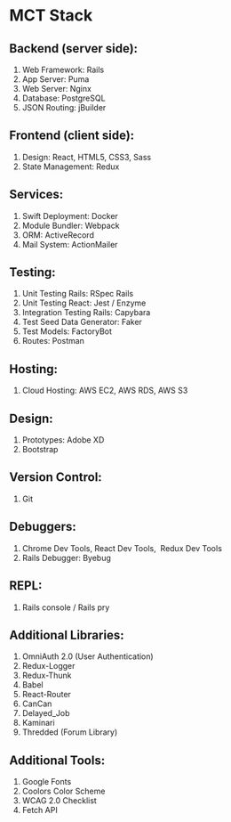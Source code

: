# MCT Stack

## Backend (server side):
1. Web Framework: Rails
2. App Server: Puma
3. Web Server: Nginx
4. Database: PostgreSQL
5. JSON Routing: jBuilder

## Frontend (client side):
1. Design: React, HTML5, CSS3, Sass
2. State Management: Redux

## Services: 
1. Swift Deployment: Docker
2. Module Bundler: Webpack
3. ORM: ActiveRecord
4. Mail System: ActionMailer

## Testing: 
1. Unit Testing Rails: RSpec Rails
2. Unit Testing React: Jest / Enzyme
3. Integration Testing Rails: Capybara
4. Test Seed Data Generator: Faker
5. Test Models: FactoryBot
6. Routes: Postman

## Hosting:
1. Cloud Hosting: AWS EC2, AWS RDS, AWS S3

## Design: 
1. Prototypes: Adobe XD
2. Bootstrap

## Version Control:
1. Git

## Debuggers: 
1. Chrome Dev Tools, React Dev Tools,  Redux Dev Tools
2. Rails Debugger: Byebug

## REPL:
1. Rails console / Rails pry

## Additional Libraries:
1. OmniAuth 2.0 (User Authentication)
2. Redux-Logger
3. Redux-Thunk
4. Babel
5. React-Router
6. CanCan
7. Delayed_Job
8. Kaminari
9. Thredded (Forum Library)

## Additional Tools: 
1. Google Fonts
2. Coolors Color Scheme
3. WCAG 2.0 Checklist
4. Fetch API